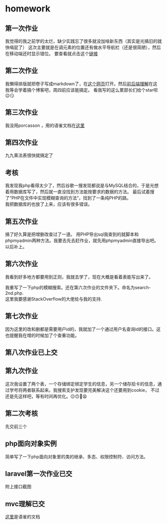 # homework

## 第一次作业

我觉得的我之前学的太烂，缺少实践忘了很多就没加啥新东西（其实是光搞旧的就快嗝屁了）
这次主要就是在调元素的位置还有做水平导航栏（还是很简陋），然后在移动端还时显示错位。
  要查看就点击这个[链接](https://kierinter.github.io/homework/%E6%88%91%E7%9A%84%E5%AE%B6%E4%B9%A1/index.html)  
## 第二次作业

我懒得排版就把卷子写成markdown了，在[这个网页](https://kierinter.github.io/homework/第二次作业/复试试卷)打开。然后[前后端理解](https://kierinter.github.io/homework/第二次作业/前后端的理解)在这   
我等会学着搞个博客吧，周四前应该能搞定。 
看我写的这么累部长们给个star呗😉😏

## 第三次作业

我没用porcasson ，用的语雀文档在[这里](https://www.yuque.com/docs/share/34fb1cf4-599e-4495-ae48-63c81c5aa6ce)

## 第四次作业

九九乘法表很快就搞定了

## 考核

我发现我php看得太少了，然后谷歌一搜发现都说是与MySQL结合的，于是光想着用数据库写了，然后就一直没找到方法能按要求的数据的方法。
最后试着搜了“PHP在文件中实现模糊查询的方法”，找到了一条纯PHP的路。  
我把数据库的也放了上来，应该有很多错误。

## 第五次作业

搞了好久算是把增删改查过了一道。
用PHP导出sql我查到的就脚本和phpmyadmin两种方法。我要去先去赶作业，就先用phpmyadmin直接导出吧。以后补上。

## 第六次作业

我看到好多地方都要用到正则，我就去学了，现在大概是看着表能写出来了。

我重写了一下php的模糊搜索。还在第六次作业的文件夹下。命名为search-2nd.php.  
这里我要感谢StackOverflow的大佬给与我的支持.


## 第七次作业

因为这里的改和删都是需要用户id的，我就加了一个通过用户名查询id的接口。这也提醒我在增的时候加了个查重功能。
## 第八次作业已上交

## 第九次作业

这次我设置了两个表，一个存储绑定绑定学生的信息，另一个储存拾卡的信息，通过学号将两者联系起来。我搜索支护发现要完美解决这个还要用到cookie，
不过还是先这样吧，等有时间再优化。😕🙃🐶😩

## 第二次考核

先交前三个


## php面向对象实例
简单写了一下php面向对象里的类的继承、多态、权限控制符、访问方法。

## laravel第一次作业已交

附上接口截图

## mvc理解已交

[这里](https://www.yuque.com/haoluo/notes/iscfnx)是语雀的文档
